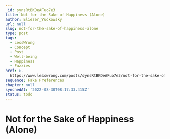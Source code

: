 ```yaml
---
_id: synsRtBKDeAFuo7e3
title: Not for the Sake of Happiness (Alone)
author: Eliezer_Yudkowsky
url: null
slug: not-for-the-sake-of-happiness-alone
type: post
tags:
  - LessWrong
  - Concept
  - Post
  - Well-being
  - Happiness
  - Fuzzies
href: >-
  https://www.lesswrong.com/posts/synsRtBKDeAFuo7e3/not-for-the-sake-of-happiness-alone
sequence: Fake Preferences
chapter: null
synchedAt: '2022-08-30T08:17:33.415Z'
status: todo
---
```


# Not for the Sake of Happiness (Alone)
